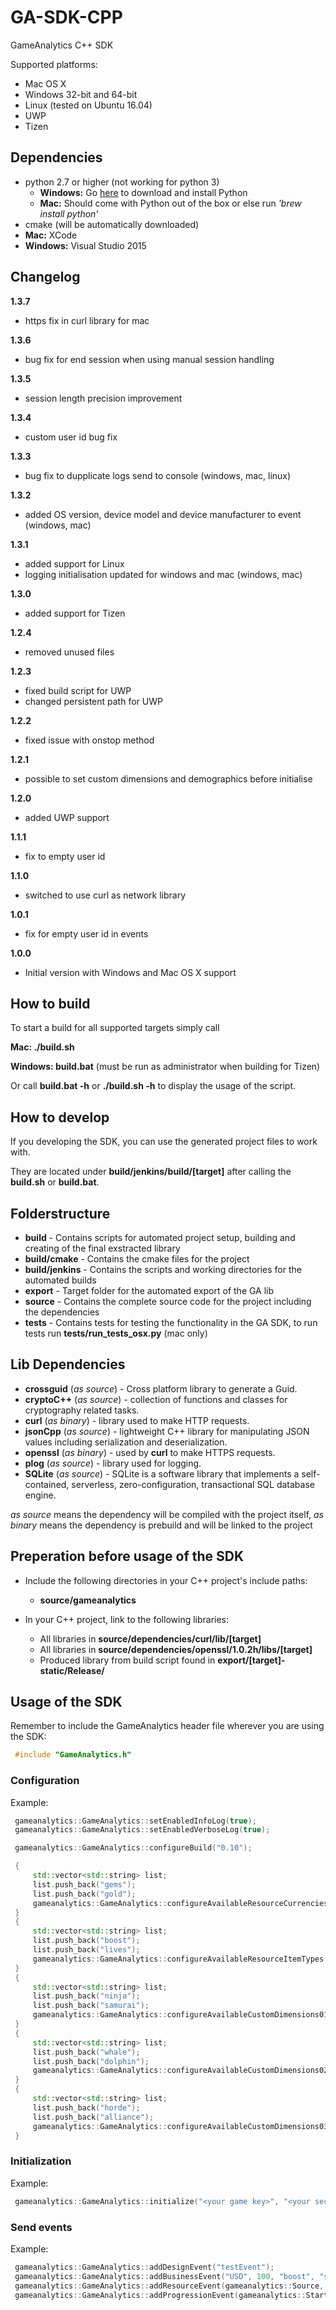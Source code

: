 GA-SDK-CPP
==========

GameAnalytics C++ SDK

Supported platforms:

* Mac OS X
* Windows 32-bit and 64-bit
* Linux (tested on Ubuntu 16.04)
* UWP
* Tizen

Dependencies
------------

* python 2.7 or higher (not working for python 3)
  * **Windows:** Go [here](https://www.python.org/downloads/) to download and install Python
  * **Mac:** Should come with Python out of the box or else run *'brew install python'*
* cmake (will be automatically downloaded)
* **Mac:** XCode
* **Windows:** Visual Studio 2015

Changelog
---------
**1.3.7**
* https fix in curl library for mac 

**1.3.6**
* bug fix for end session when using manual session handling

**1.3.5**
* session length precision improvement

**1.3.4**
* custom user id bug fix

**1.3.3**
* bug fix to dupplicate logs send to console (windows, mac, linux)

**1.3.2**
* added OS version, device model and device manufacturer to event (windows, mac)

**1.3.1**
* added support for Linux
* logging initialisation updated for windows and mac (windows, mac)

**1.3.0**
* added support for Tizen

**1.2.4**
* removed unused files

**1.2.3**
* fixed build script for UWP
* changed persistent path for UWP

**1.2.2**
* fixed issue with onstop method

**1.2.1**
* possible to set custom dimensions and demographics before initialise

**1.2.0**
* added UWP support

**1.1.1**
* fix to empty user id

**1.1.0**
* switched to use curl as network library

**1.0.1**
* fix for empty user id in events

**1.0.0**
* Initial version with Windows and Mac OS X support

How to build
------------

To start a build for all supported targets simply call

**Mac: ./build.sh**

**Windows: build.bat** (must be run as administrator when building for Tizen)

Or call **build.bat -h** or **./build.sh -h** to display the usage of the script.

How to develop
--------------

If you developing the SDK, you can use the generated project files to work with.

They are located under **build/jenkins/build/[target]** after calling the **build.sh** or **build.bat**.


Folderstructure
---------------

* **build** - Contains scripts for automated project setup, building and creating of the final exstracted library
* **build/cmake** - Contains the cmake files for the project
* **build/jenkins** - Contains the scripts and working directories for the automated builds
* **export** - Target folder for the automated export of the GA lib
* **source** - Contains the complete source code for the project including the dependencies
* **tests** - Contains tests for testing the functionality in the GA SDK, to run tests run **tests/run_tests_osx.py** (mac only)

Lib Dependencies
----------------

* **crossguid** (*as source*) - Cross platform library to generate a Guid.
* **cryptoC++** (*as source*) - collection of functions and classes for cryptography related tasks.
* **curl** (*as binary*) - library used to make HTTP requests.
* **jsonCpp** (*as source*) - lightweight C++ library for manipulating JSON values including serialization and deserialization.
* **openssl** (*as binary*) - used by **curl** to make HTTPS requests.
* **plog** (*as source*) - library used for logging.
* **SQLite** (*as source*) - SQLite is a software library that implements a self-contained, serverless, zero-configuration, transactional SQL database engine.

*as source* means the dependency will be compiled with the project itself, *as binary* means the dependency is prebuild and will be linked to the project

Preperation before usage of the SDK
-----------------------------------

* Include the following directories in your C++ project's include paths:
  * **source/gameanalytics**

* In your C++ project, link to the following libraries:
  * All libraries in **source/dependencies/curl/lib/[target]**
  * All libraries in **source/dependencies/openssl/1.0.2h/libs/[target]**
  * Produced library from build script found in **export/[target]-static/Release/**


Usage of the SDK
----------------

Remember to include the GameAnalytics header file wherever you are using the SDK:

``` c++
 #include "GameAnalytics.h"
```

### Configuration

Example:

``` c++
 gameanalytics::GameAnalytics::setEnabledInfoLog(true);
 gameanalytics::GameAnalytics::setEnabledVerboseLog(true);

 gameanalytics::GameAnalytics::configureBuild("0.10");

 {
     std::vector<std::string> list;
     list.push_back("gems");
     list.push_back("gold");
     gameanalytics::GameAnalytics::configureAvailableResourceCurrencies(list);
 }
 {
     std::vector<std::string> list;
     list.push_back("boost");
     list.push_back("lives");
     gameanalytics::GameAnalytics::configureAvailableResourceItemTypes(list);
 }
 {
     std::vector<std::string> list;
     list.push_back("ninja");
     list.push_back("samurai");
     gameanalytics::GameAnalytics::configureAvailableCustomDimensions01(list);
 }
 {
     std::vector<std::string> list;
     list.push_back("whale");
     list.push_back("dolphin");
     gameanalytics::GameAnalytics::configureAvailableCustomDimensions02(list);
 }
 {
     std::vector<std::string> list;
     list.push_back("horde");
     list.push_back("alliance");
     gameanalytics::GameAnalytics::configureAvailableCustomDimensions03(list);
 }
```

### Initialization

Example:

``` c++
 gameanalytics::GameAnalytics::initialize("<your game key>", "<your secret key");
```

### Send events

Example:

``` c++
 gameanalytics::GameAnalytics::addDesignEvent("testEvent");
 gameanalytics::GameAnalytics::addBusinessEvent("USD", 100, "boost", "super_boost", "shop");
 gameanalytics::GameAnalytics::addResourceEvent(gameanalytics::Source, "gems", 10, "lives", "extra_life");
 gameanalytics::GameAnalytics::addProgressionEvent(gameanalytics::Start, "progression01", "progression02");
```
